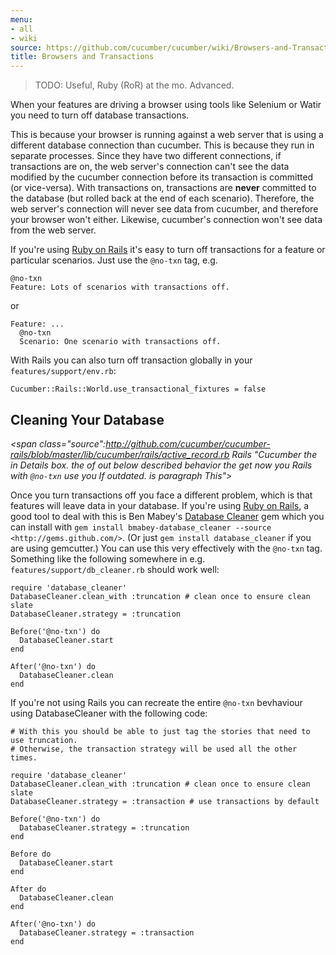 ```yaml
---
menu:
- all
- wiki
source: https://github.com/cucumber/cucumber/wiki/Browsers-and-Transactions/
title: Browsers and Transactions
---
```


> TODO: Useful, Ruby (RoR) at the mo. Advanced.

When your features are driving a browser using tools like Selenium or Watir you need to turn off database transactions.

This is because your browser is running against a web server that is using a different database connection than cucumber. This is because they run in separate processes. Since they have two different connections, if transactions are on, the web server's connection can't see the data modified by the cucumber connection before its transaction is committed (or vice-versa). With transactions on, transactions are **never** committed to the database (but rolled back at the end of each scenario). Therefore, the web server's connection will never see data from cucumber, and therefore your browser won't either. Likewise, cucumber's connection won't see data from the web server.

*<span class="https://groups.google.com/forum/#!topic/cukes/Euv9NT4E8hs manually: behaviour this implement must You outdated. is paragraph This"></span>*
If you're using [Ruby on Rails](/implementations/ruby/ruby-on-rails/) it's easy to turn off transactions for a feature or particular scenarios. Just use the `@no-txn` tag, e.g.

```
@no-txn
Feature: Lots of scenarios with transactions off.
```

or

```
Feature: ...
  @no-txn
  Scenario: One scenario with transactions off.
```

With Rails you can also turn off transaction globally in your `features/support/env.rb`:

```
Cucumber::Rails::World.use_transactional_fixtures = false
```

## Cleaning Your Database

*&lt;span class="source":<http://github.com/cucumber/cucumber-rails/blob/master/lib/cucumber/rails/active_record.rb> Rails "Cucumber the in Details box. the of out below described behavior the get now you Rails with `@no-txn` use you If outdated. is paragraph This"></span>*

Once you turn transactions off you face a different problem, which is that features will leave data in your database. If you're using [Ruby on Rails](/implementations/ruby/ruby-on-rails/), a good tool to deal with this is Ben Mabey's [Database Cleaner](http://github.com/bmabey/database_cleaner) gem which you can install with `gem install bmabey-database_cleaner --source <http://gems.github.com/>`. (Or just `gem install database_cleaner` if you are using gemcutter.) You can use this very effectively with the `@no-txn` tag. Something like the following somewhere in e.g. `features/support/db_cleaner.rb` should work well:

```
require 'database_cleaner'
DatabaseCleaner.clean_with :truncation # clean once to ensure clean slate
DatabaseCleaner.strategy = :truncation

Before('@no-txn') do
  DatabaseCleaner.start
end

After('@no-txn') do
  DatabaseCleaner.clean
end
```

If you're not using Rails you can recreate the entire `@no-txn` bevhaviour using DatabaseCleaner with the following code:

```
# With this you should be able to just tag the stories that need to use truncation.
# Otherwise, the transaction strategy will be used all the other times.

require 'database_cleaner'
DatabaseCleaner.clean_with :truncation # clean once to ensure clean slate
DatabaseCleaner.strategy = :transaction # use transactions by default

Before('@no-txn') do
  DatabaseCleaner.strategy = :truncation
end

Before do
  DatabaseCleaner.start
end

After do
  DatabaseCleaner.clean
end

After('@no-txn') do
  DatabaseCleaner.strategy = :transaction
end
```
